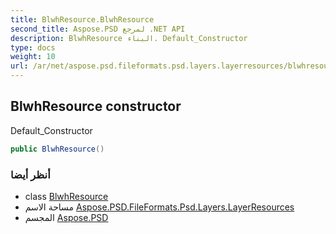 ```yaml
---
title: BlwhResource.BlwhResource
second_title: Aspose.PSD لمرجع .NET API
description: BlwhResource البناء. Default_Constructor
type: docs
weight: 10
url: /ar/net/aspose.psd.fileformats.psd.layers.layerresources/blwhresource/blwhresource/
---
```

## BlwhResource constructor

Default_Constructor

```csharp
public BlwhResource()
```

### أنظر أيضا

* class [BlwhResource](../)
* مساحة الاسم [Aspose.PSD.FileFormats.Psd.Layers.LayerResources](../../blwhresource/)
* المجسم [Aspose.PSD](../../../)


